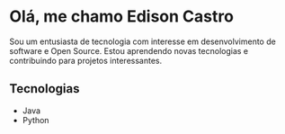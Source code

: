 # Olá, me chamo Edison Castro

Sou um entusiasta de tecnologia com interesse em desenvolvimento de software e Open Source. Estou aprendendo novas tecnologias e contribuindo para projetos interessantes.

## Tecnologias
- Java
- Python

